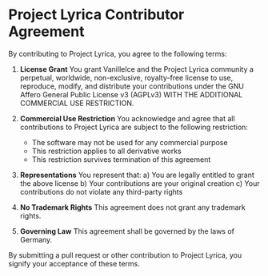 # Project Lyrica Contributor Agreement

By contributing to Project Lyrica, you agree to the following terms:

1. **License Grant**
   You grant VanilleIce and the Project Lyrica community a perpetual, 
   worldwide, non-exclusive, royalty-free license to use, reproduce, 
   modify, and distribute your contributions under the GNU Affero General 
   Public License v3 (AGPLv3) WITH THE ADDITIONAL COMMERCIAL USE RESTRICTION.

2. **Commercial Use Restriction**
   You acknowledge and agree that all contributions to Project Lyrica 
   are subject to the following restriction:
   - The software may not be used for any commercial purpose
   - This restriction applies to all derivative works
   - This restriction survives termination of this agreement

3. **Representations**
   You represent that:
   a) You are legally entitled to grant the above license
   b) Your contributions are your original creation
   c) Your contributions do not violate any third-party rights

4. **No Trademark Rights**
   This agreement does not grant any trademark rights.

5. **Governing Law**
   This agreement shall be governed by the laws of Germany.

By submitting a pull request or other contribution to Project Lyrica, 
you signify your acceptance of these terms.
